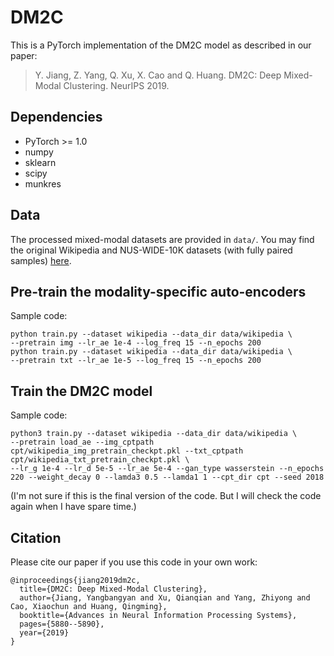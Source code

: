 # DM2C
This is a PyTorch implementation of the DM2C model as described in our paper:

>Y. Jiang, Z. Yang, Q. Xu, X. Cao and Q. Huang. DM2C: Deep Mixed-Modal Clustering. NeurIPS 2019.

## Dependencies
- PyTorch >= 1.0
- numpy
- sklearn
- scipy
- munkres

## Data
The processed mixed-modal datasets are provided in `data/`. You may find the original Wikipedia and NUS-WIDE-10K datasets (with fully paired samples) [here](https://github.com/sunpeng981712364/ACMR_demo/tree/master/data).

## Pre-train the modality-specific auto-encoders
Sample code:
```
python train.py --dataset wikipedia --data_dir data/wikipedia \
--pretrain img --lr_ae 1e-4 --log_freq 15 --n_epochs 200
python train.py --dataset wikipedia --data_dir data/wikipedia \
--pretrain txt --lr_ae 1e-5 --log_freq 15 --n_epochs 200
```

## Train the DM2C model
Sample code:
```
python3 train.py --dataset wikipedia --data_dir data/wikipedia \
--pretrain load_ae --img_cptpath cpt/wikipedia_img_pretrain_checkpt.pkl --txt_cptpath cpt/wikipedia_txt_pretrain_checkpt.pkl \
--lr_g 1e-4 --lr_d 5e-5 --lr_ae 5e-4 --gan_type wasserstein --n_epochs 220 --weight_decay 0 --lamda3 0.5 --lamda1 1 --cpt_dir cpt --seed 2018
```
(I'm not sure if this is the final version of the code. But I will check the code again when I have spare time.)

## Citation
Please cite our paper if you use this code in your own work:

```
@inproceedings{jiang2019dm2c,
  title={DM2C: Deep Mixed-Modal Clustering},
  author={Jiang, Yangbangyan and Xu, Qianqian and Yang, Zhiyong and Cao, Xiaochun and Huang, Qingming},
  booktitle={Advances in Neural Information Processing Systems},
  pages={5880--5890},
  year={2019}
}
```
